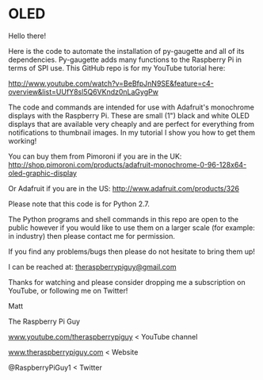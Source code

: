 OLED
====

Hello there!

Here is the code to automate the installation of py-gaugette and all of its dependencies. Py-gaugette adds many functions to the Raspberry Pi in terms of SPI use. This GitHub repo is for my YouTube tutorial here:

http://www.youtube.com/watch?v=BeBfpJnN9SE&feature=c4-overview&list=UUfY8sl5Q6VKndz0nLaGygPw

The code and commands are intended for use with Adafruit's monochrome displays with the Raspberry Pi. These are small (1") black and white OLED displays that are available very cheaply and are perfect for everything from notifications to thumbnail images. In my tutorial I show you how to get them working!

You can buy them from Pimoroni if you are in the UK: http://shop.pimoroni.com/products/adafruit-monochrome-0-96-128x64-oled-graphic-display

Or Adafruit if you are in the US: http://www.adafruit.com/products/326

Please note that this code is for Python 2.7. 

The Python programs and shell commands in this repo are open to the public however if you would like to use them on a larger scale (for example: in industry) then please contact me for permission.

If you find any problems/bugs then please do not hesitate to bring them up!

I can be reached at: theraspberrypiguy@gmail.com

Thanks for watching and please consider dropping me a subscription on YouTube, or following me on Twitter!

Matt

The Raspberry Pi Guy

www.youtube.com/theraspberrypiguy   < YouTube channel

www.theraspberrypiguy.com           < Website

@RaspberryPiGuy1                    < Twitter
